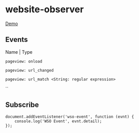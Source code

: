 # website-observer

[Demo](https://abyr.github.io/website-observer/demo.html)

## Events
Name | Type

`pageview: onload`

`pageview: url_changed`

`pageview: url_match <String: regular expression>`

``

## Subscribe

```
document.addEventListener('wso-event', function (evnt) {
    console.log('WSO Event', evnt.detail);
});
```